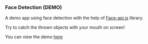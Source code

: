### Face Detection (DEMO)
A demo app using face detection with the help of [Face-api.js](https://github.com/justadudewhohacks/face-api.js/) library.

Try to catch the thrown objects with your mouth on screen!

You can view the demo [here](https://jonathanching.github.io/face-recognition-demo/index.html)
